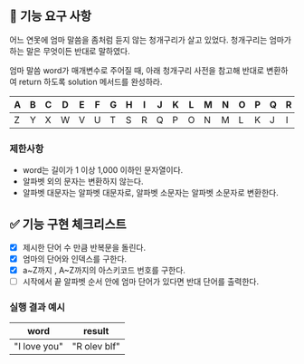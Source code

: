 ## 🚀 기능 요구 사항

어느 연못에 엄마 말씀을 좀처럼 듣지 않는 청개구리가 살고 있었다. 청개구리는 엄마가 하는 말은 무엇이든 반대로 말하였다.

엄마 말씀 word가 매개변수로 주어질 때, 아래 청개구리 사전을 참고해 반대로 변환하여 return 하도록 solution 메서드를 완성하라.

| A | B | C | D | E | F | G | H | I | J | K | L | M | N | O | P | Q | R | S | T | U | V | W | X | Y | Z |
| --- | --- | --- | --- | --- | --- | --- | --- | --- | --- | --- | --- | --- | --- | --- | --- | --- | --- | --- | --- | --- | --- | --- | --- | --- | --- |
| Z | Y | X | W | V | U | T | S | R | Q | P | O | N | M | L | K | J | I | H | G | F | E | D | C | B | A |

### 제한사항

- word는 길이가 1 이상 1,000 이하인 문자열이다.
- 알파벳 외의 문자는 변환하지 않는다.
- 알파벳 대문자는 알파벳 대문자로, 알파벳 소문자는 알파벳 소문자로 변환한다.

## ✅ 기능 구현 체크리스트
 - [x] 제시한 단어 수 만큼 반복문을 돌린다.
 - [x] 엄마의 단어와 인덱스를 구한다.
 - [x] a~Z까지 , A~Z까지의 아스키코드 번호를 구한다.
 - [ ] 시작에서 끝 알파벳 순서 안에 엄마 단어가 있다면 반대 단어를 출력한다.

### 실행 결과 예시

| word | result |
| --- | --- |
| "I love you" | "R olev blf" |
